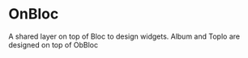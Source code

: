 # OnBloc

A shared layer on top of Bloc to design widgets.
Album and Toplo are designed on top of ObBloc

